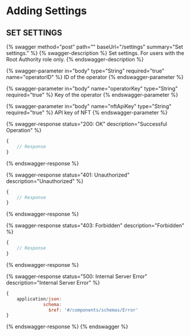 # Adding Settings

## SET SETTINGS

{% swagger method="post" path="" baseUrl="/settings" summary="Set settings." %}
{% swagger-description %}
Set settings. For users with the Root Authority role only.
{% endswagger-description %}

{% swagger-parameter in="body" type="String" required="true" name="operatorID" %}
ID of the operator
{% endswagger-parameter %}

{% swagger-parameter in="body" name="operatorKey" type="String" required="true" %}
Key of the operator
{% endswagger-parameter %}

{% swagger-parameter in="body" name="nftApiKey" type="String" required="true" %}
API key of NFT
{% endswagger-parameter %}

{% swagger-response status="200: OK" description="Successful Operation" %}
```javascript
{
    // Response
}
```
{% endswagger-response %}

{% swagger-response status="401: Unauthorized" description="Unauthorized" %}
```javascript
{
    // Response
}
```
{% endswagger-response %}

{% swagger-response status="403: Forbidden" description="Forbidden" %}
```javascript
{
    // Response
}
```
{% endswagger-response %}

{% swagger-response status="500: Internal Server Error" description="Internal Server Error" %}
```javascript
{
    application/json:
              schema:
                $ref: '#/components/schemas/Error'
}
```
{% endswagger-response %}
{% endswagger %}
